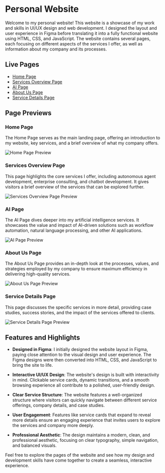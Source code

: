 # Personal Website

Welcome to my personal website! This website is a showcase of my work and skills in UI/UX design and web development. I designed the layout and user experience in Figma before translating it into a fully functional website using HTML, CSS, and JavaScript. The website contains several pages, each focusing on different aspects of the services I offer, as well as information about my company and its processes.

## Live Pages
- [Home Page](https://yeswanthvarmagottumukkala.github.io/personalwebsite/home.html)
- [Services Overview Page](https://yeswanthvarmagottumukkala.github.io/personalwebsite/service.html)
- [AI Page](https://yeswanthvarmagottumukkala.github.io/personalwebsite/ai.html)
- [About Us Page](https://yeswanthvarmagottumukkala.github.io/personalwebsite/eff.html)
- [Service Details Page](https://yeswanthvarmagottumukkala.github.io/personalwebsite/ss.html)

## Page Previews

### Home Page
The Home Page serves as the main landing page, offering an introduction to my website, key services, and a brief overview of what my company offers.

![Home Page Preview](images/home-preview.png)

### Services Overview Page
This page highlights the core services I offer, including autonomous agent development, enterprise consulting, and chatbot development. It gives visitors a brief overview of the services that can be explored further.

![Services Overview Page Preview](images/services-preview.png)

### AI Page
The AI Page dives deeper into my artificial intelligence services. It showcases the value and impact of AI-driven solutions such as workflow automation, natural language processing, and other AI applications.

![AI Page Preview](images/ai-preview.png)

### About Us Page
The About Us Page provides an in-depth look at the processes, values, and strategies employed by my company to ensure maximum efficiency in delivering high-quality services.

![About Us Page Preview](images/eff-preview.png)

### Service Details Page
This page discusses the specific services in more detail, providing case studies, success stories, and the impact of the services offered to clients.

![Service Details Page Preview](images/ss-preview.png)

## Features and Highlights

- **Designed in Figma**: I initially designed the website layout in Figma, paying close attention to the visual design and user experience. The Figma designs were then converted into HTML, CSS, and JavaScript to bring the site to life.

- **Interactive UI/UX Design**: The website's design is built with interactivity in mind. Clickable service cards, dynamic transitions, and a smooth browsing experience all contribute to a polished, user-friendly design.

- **Clear Service Structure**: The website features a well-organized structure where visitors can quickly navigate between different service offerings, company details, and case studies.

- **User Engagement**: Features like service cards that expand to reveal more details ensure an engaging experience that invites users to explore the services and company more deeply.

- **Professional Aesthetic**: The design maintains a modern, clean, and professional aesthetic, focusing on clear typography, simple navigation, and balanced visuals.

Feel free to explore the pages of the website and see how my design and development skills have come together to create a seamless, interactive experience.
